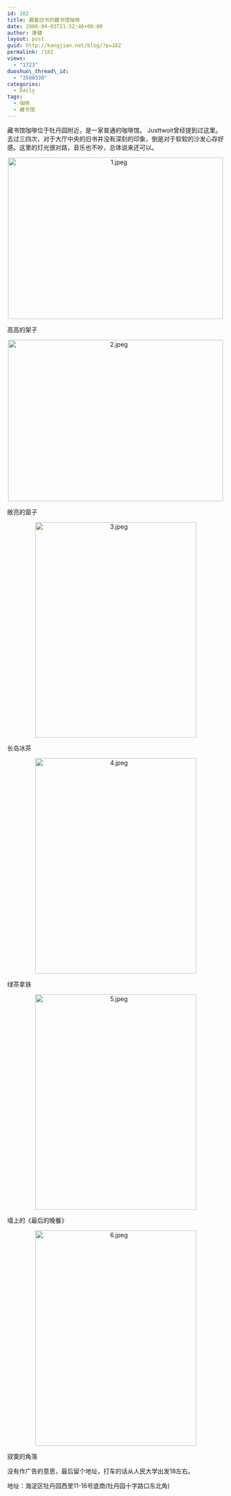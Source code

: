 ```yaml
---
id: 182
title: 藏着旧书的藏书馆咖啡
date: 2008-04-03T21:52:46+00:00
author: 康健
layout: post
guid: http://kangjian.net/blog/?p=182
permalink: /182
views:
  - "1723"
duoshuo\_thread\_id:
  - "3580330"
categories:
  - Daily
tags:
  - 咖啡
  - 藏书馆
---
```

藏书馆咖啡位于牡丹园附近，是一家普通的咖啡馆。 Justtwoit曾经提到过这里。去过三四次，对于大厅中央的旧书并没有深刻的印象，倒是对于软软的沙发心存好感。这里的灯光很对路，音乐也不吵，总体说来还可以。

<div style="text-align:center;">
  <img src="http:/http://kangjian.net/images/2009/11/112.jpeg" alt="1.jpeg" border="0" width="500" height="375" />
</div>

高高的架子

<div style="text-align:center;">
  <img src="http://kangjian.net/images/2009/11/23.jpeg" alt="2.jpeg" border="0" width="500" height="375" />
</div>

敞亮的窗子

<div style="text-align:center;">
  <img src="http://kangjian.net/images/2009/11/33.jpeg" alt="3.jpeg" border="0" width="375" height="500" />
</div>

长岛冰茶

<div style="text-align:center;">
  <img src="http://kangjian.net/images/2009/11/41.jpeg" alt="4.jpeg" border="0" width="375" height="500" />
</div>

绿茶拿铁

<div style="text-align:center;">
  <img src="http://kangjian.net/images/2009/11/52.jpeg" alt="5.jpeg" border="0" width="375" height="500" />
</div>

墙上的《最后的晚餐》

<div style="text-align:center;">
  <img src="http://kangjian.net/images/2009/11/61.jpeg" alt="6.jpeg" border="0" width="375" height="500" />
</div>

寂寞的角落

没有作广告的意思，最后留个地址，打车的话从人民大学出发18左右。

地址：海淀区牡丹园西里11-16号底商(牡丹园十字路口东北角)